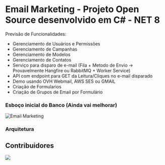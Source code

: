 # Email Marketing - Projeto Open Source desenvolvido em C# - NET 8

Previsão de Funcionalidades:
- Gerenciamento de Usuários e Permissões
- Gerenciamento de Campanhas
- Gerenciamento de Modelos
- Gerenciamento de Contatos
- Serviço para disparo de e-mail (Fila + Metodo de Envio -> Provavelmente Hangfire ou RabbitMQ + Worker Service)
- API com endpoint para GET da Leitura/Cliques no e-mail disparado
- Demo usando OVH Webmail, AWS SES ou GMAIL
- Criação de Formularios
- Criação de Grupos de Email por Formulário

### Esboço inicial do Banco (Ainda vai melhorar)
![Email Marketing](https://github.com/DZ1M/EmailMarketing/assets/61568662/d5544a82-92ec-4eb5-bf2f-5d8011ff8b44)

### Arquitetura

## Contribuidores

<a href="https://github.com/DZ1M/EmailMarketing/graphs/contributors">
  <img src="https://contributors-img.web.app/image?repo=DZ1M/EmailMarketing" />
</a>